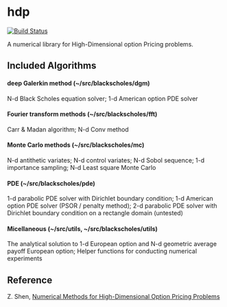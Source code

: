 # hdp

[![Build Status](https://travis-ci.com/ZewenShen/hdp.svg?branch=master)](https://travis-ci.com/ZewenShen/hdp)

A numerical library for High-Dimensional option Pricing problems.

## Included Algorithms

#### deep Galerkin method (~/src/blackscholes/dgm)
N-d Black Scholes equation solver; 1-d American option PDE solver

#### Fourier transform methods (~/src/blackscholes/fft)
Carr & Madan algorithm; N-d Conv method

#### Monte Carlo methods (~/src/blackscholes/mc)
N-d antithetic variates; N-d control variates; N-d Sobol sequence; 1-d importance sampling; N-d Least square Monte Carlo

#### PDE (~/src/blackscholes/pde)
1-d parabolic PDE solver with Dirichlet boundary condition; 1-d American option PDE solver (PSOR / penalty method); 2-d parabolic PDE solver with Dirichlet boundary condition on a rectangle domain (untested)

#### Micellaneous (~/src/utils, ~/src/blackscholes/utils)
The analytical solution to 1-d European option and N-d geometric average payoff European option; Helper functions for conducting numerical experiments

## Reference
Z. Shen, [Numerical Methods for High-Dimensional Option Pricing Problems](https://zewenshen.github.io/files/HDP_ZewenShen.pdf)